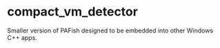 # compact_vm_detector
 Smaller version of PAFish designed to be embedded into other Windows C++ apps.
